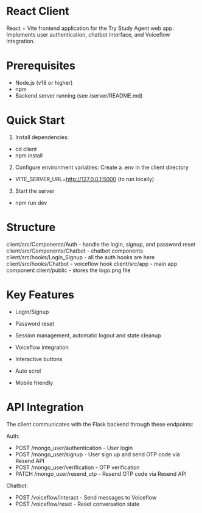# React Client #

React + Vite frontend application for the Try Study Agent web app. Implements user authentication, chatbot interface, and Voiceflow integration.

# Prerequisites

- Node.js (v18 or higher)
- npm
- Backend server running (see /server/README.md)

# Quick Start

1. Install dependencies:
- cd client
- npm install


2. Configure environment variables:
Create a .env in the client directory
- VITE_SERVER_URL=http://127.0.0.1:5000 (to run locally)


3. Start the server
- npm run dev


# Structure

client/src/Components/Auth - handle the login, signup, and password reset
client/src/Components/Chatbot - chatbot components
client/src/hooks/Login_Signup - all the auth hooks are here
client/src/hooks/Chatbot - voiceflow hook
client/src/app - main app component
client/public - stores the logo.png file


# Key Features

- Login/Signup
- Password reset
- Session management, automatic logout and state cleanup

- Voiceflow integration
- Interactive buttons
- Auto scrol
- Mobile friendly


# API Integration

The client communicates with the Flask backend through these endpoints:

Auth:
- POST /mongo_user/authentication - User login
- POST /mongo_user/signup - User sign up and send OTP code via Resend API
- POST /mongo_user/verification - OTP verification
- PATCH /mongo_user/resend_otp - Resend OTP code via Resend API

Chatbot:
- POST /voiceflow/interact - Send messages to Voiceflow
- POST /voiceflow/reset - Reset conversation state

